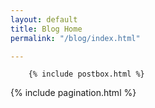 ```yaml
---
layout: default
title: Blog Home
permalink: "/blog/index.html"

---
```


<!-- Posts Index
================================================== -->
<div class="blog-grid-container">
    
        {% include postbox.html %}
    
</div>

<!-- Pagination
================================================== -->
<div class="bottompagination">
<span class="navigation" role="navigation">
    {% include pagination.html %}
</span>
</div>

